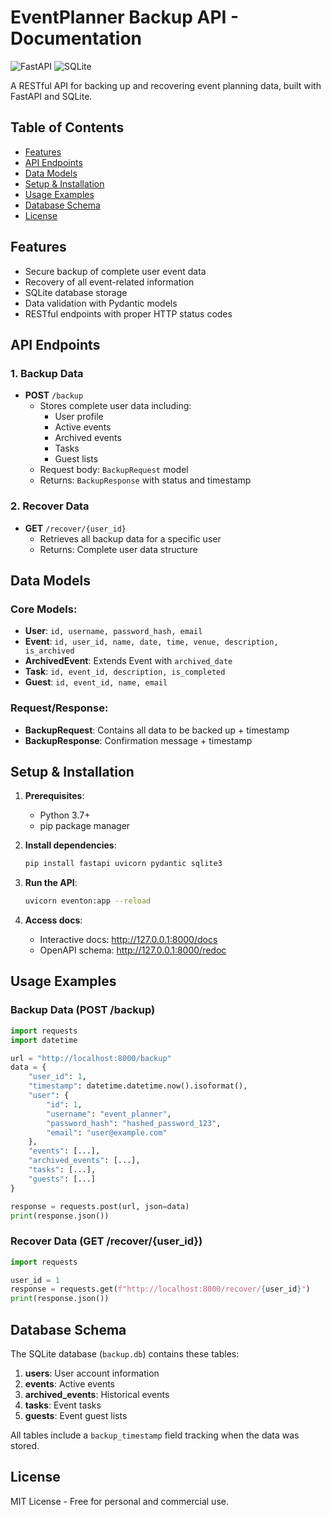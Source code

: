 # EventPlanner Backup API - Documentation

![FastAPI](https://img.shields.io/badge/FastAPI-005571?style=for-the-badge&logo=fastapi)
![SQLite](https://img.shields.io/badge/SQLite-07405E?style=for-the-badge&logo=sqlite&logoColor=white)

A RESTful API for backing up and recovering event planning data, built with FastAPI and SQLite.

## Table of Contents
- [Features](#features)
- [API Endpoints](#api-endpoints)
- [Data Models](#data-models)
- [Setup & Installation](#setup--installation)
- [Usage Examples](#usage-examples)
- [Database Schema](#database-schema)
- [License](#license)

## Features
- Secure backup of complete user event data
- Recovery of all event-related information
- SQLite database storage
- Data validation with Pydantic models
- RESTful endpoints with proper HTTP status codes

## API Endpoints

### 1. Backup Data
- **POST** `/backup`
  - Stores complete user data including:
    - User profile
    - Active events
    - Archived events
    - Tasks
    - Guest lists
  - Request body: `BackupRequest` model
  - Returns: `BackupResponse` with status and timestamp

### 2. Recover Data
- **GET** `/recover/{user_id}`
  - Retrieves all backup data for a specific user
  - Returns: Complete user data structure

## Data Models

### Core Models:
- **User**: `id, username, password_hash, email`
- **Event**: `id, user_id, name, date, time, venue, description, is_archived`
- **ArchivedEvent**: Extends Event with `archived_date`
- **Task**: `id, event_id, description, is_completed`
- **Guest**: `id, event_id, name, email`

### Request/Response:
- **BackupRequest**: Contains all data to be backed up + timestamp
- **BackupResponse**: Confirmation message + timestamp

## Setup & Installation

1. **Prerequisites**:
   - Python 3.7+
   - pip package manager

2. **Install dependencies**:
   ```bash
   pip install fastapi uvicorn pydantic sqlite3
   ```

3. **Run the API**:
   ```bash
   uvicorn eventon:app --reload
   ```

4. **Access docs**:
   - Interactive docs: http://127.0.0.1:8000/docs
   - OpenAPI schema: http://127.0.0.1:8000/redoc

## Usage Examples

### Backup Data (POST /backup)
```python
import requests
import datetime

url = "http://localhost:8000/backup"
data = {
    "user_id": 1,
    "timestamp": datetime.datetime.now().isoformat(),
    "user": {
        "id": 1,
        "username": "event_planner",
        "password_hash": "hashed_password_123",
        "email": "user@example.com"
    },
    "events": [...],
    "archived_events": [...],
    "tasks": [...],
    "guests": [...]
}

response = requests.post(url, json=data)
print(response.json())
```

### Recover Data (GET /recover/{user_id})
```python
import requests

user_id = 1
response = requests.get(f"http://localhost:8000/recover/{user_id}")
print(response.json())
```

## Database Schema
The SQLite database (`backup.db`) contains these tables:
1. **users**: User account information
2. **events**: Active events
3. **archived_events**: Historical events
4. **tasks**: Event tasks
5. **guests**: Event guest lists

All tables include a `backup_timestamp` field tracking when the data was stored.

## License
MIT License - Free for personal and commercial use.
